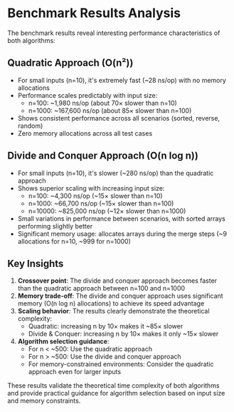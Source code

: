 # Benchmark Results Analysis

The benchmark results reveal interesting performance characteristics of both algorithms:

## Quadratic Approach (O(n²))
- For small inputs (n=10), it's extremely fast (~28 ns/op) with no memory allocations
- Performance scales predictably with input size:
  - n=100: ~1,980 ns/op (about 70× slower than n=10)
  - n=1000: ~167,600 ns/op (about 85× slower than n=100)
- Shows consistent performance across all scenarios (sorted, reverse, random)
- Zero memory allocations across all test cases

## Divide and Conquer Approach (O(n log n))
- For small inputs (n=10), it's slower (~280 ns/op) than the quadratic approach
- Shows superior scaling with increasing input size:
  - n=100: ~4,300 ns/op (~15× slower than n=10)
  - n=1000: ~66,700 ns/op (~15× slower than n=100)
  - n=10000: ~825,000 ns/op (~12× slower than n=1000)
- Small variations in performance between scenarios, with sorted arrays performing slightly better
- Significant memory usage: allocates arrays during the merge steps (~9 allocations for n=10, ~999 for n=1000)

## Key Insights
1. **Crossover point**: The divide and conquer approach becomes faster than the quadratic approach between n=100 and n=1000
2. **Memory trade-off**: The divide and conquer approach uses significant memory (O(n log n) allocations) to achieve its speed advantage
3. **Scaling behavior**: The results clearly demonstrate the theoretical complexity:
   - Quadratic: increasing n by 10× makes it ~85× slower
   - Divide & Conquer: increasing n by 10× makes it only ~15× slower
4. **Algorithm selection guidance**: 
   - For n < ~500: Use the quadratic approach
   - For n > ~500: Use the divide and conquer approach
   - For memory-constrained environments: Consider the quadratic approach even for larger inputs

These results validate the theoretical time complexity of both algorithms and provide practical guidance for algorithm selection based on input size and memory constraints.
